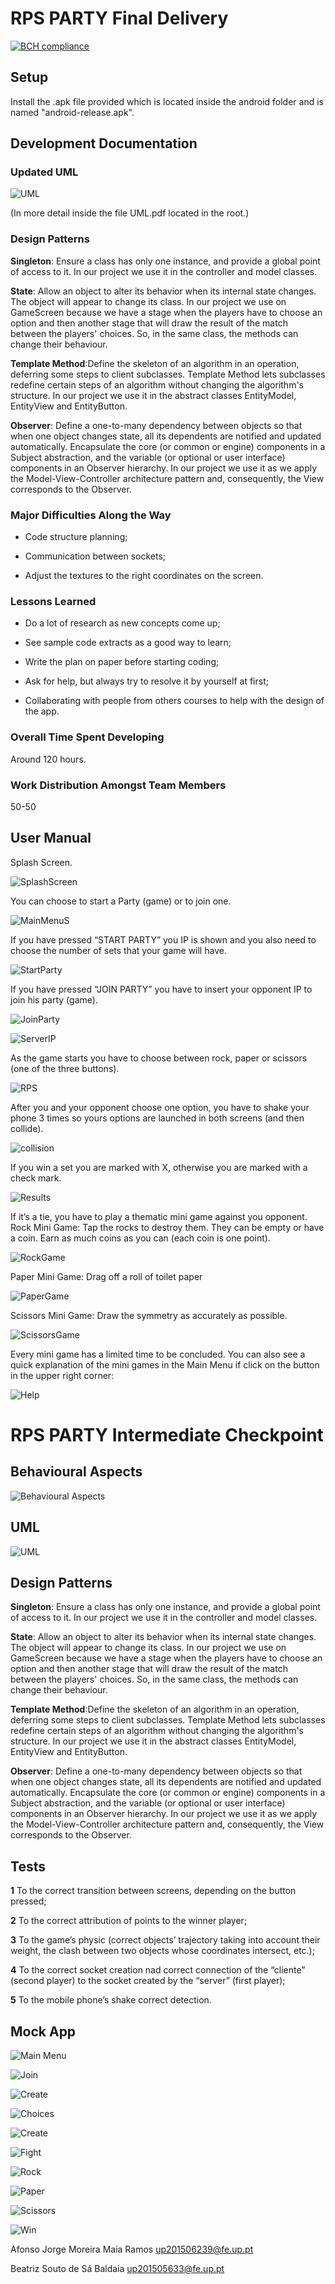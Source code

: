 # RPS PARTY Final Delivery
[![BCH compliance](https://bettercodehub.com/edge/badge/AJRamos308/LPOO1617_T3G12_RPSParty?branch=master&token=fe6c87c41045ba638cc2f32723fe1092a95db246)](https://bettercodehub.com/)
## Setup
Install the .apk file provided which is located inside the android folder and is named "android-release.apk".

## Development Documentation
### Updated UML

![UML](https://github.com/AJRamos308/LPOO1617_T3G12_RPSParty/blob/master/Delivery%20Images/NewUML.PNG)

(In more detail inside the file UML.pdf located in the root.)

### Design Patterns
**Singleton**: Ensure a class has only one instance, and provide a global point of access to it. In our project we use it in the controller and model classes.

**State**: Allow an object to alter its behavior when its internal state changes. The object will appear to change its class. In our project we use on GameScreen because we have a stage when the players have to choose an option and then another stage that will draw the result of the match between the players' choices. So, in the same class, the methods can change their behaviour.

**Template Method**:Define the skeleton of an algorithm in an operation, deferring some steps to client subclasses. Template Method lets subclasses redefine certain steps of an algorithm without changing the algorithm's structure. In our project we use it in the abstract classes EntityModel, EntityView and EntityButton.

**Observer**: Define a one-to-many dependency between objects so that when one object changes state, all its dependents are notified and updated automatically. Encapsulate the core (or common or engine) components in a Subject abstraction, and the variable (or optional or user interface) components in an Observer hierarchy. In our project we use it as we apply the Model-View-Controller architecture pattern and, consequently, the View corresponds to the Observer.

### Major Difficulties Along the Way
* Code structure planning;

* Communication between sockets;

* Adjust the textures to the right coordinates on the screen.

### Lessons Learned
* Do a lot of research  as new concepts come up;

* See sample code extracts as a good way to learn;

* Write the plan on paper before starting coding;

* Ask for help, but always try to resolve it by yourself at first;

* Collaborating with people from others courses to help with the design of the app.


### Overall Time Spent Developing
Around 120 hours.

### Work Distribution Amongst Team Members
50-50

## User Manual
Splash Screen.

![SplashScreen](https://github.com/AJRamos308/LPOO1617_T3G12_RPSParty/blob/master/Delivery%20Images/SplashScreen.png)

You can choose to start a Party (game) or to join one.

![MainMenuS](https://github.com/AJRamos308/LPOO1617_T3G12_RPSParty/blob/master/Delivery%20Images/MainMenuS.png)

If you have pressed “START PARTY” you IP is shown and you also need to choose the number of sets that your game will have.

![StartParty](https://github.com/AJRamos308/LPOO1617_T3G12_RPSParty/blob/master/Delivery%20Images/StartParty.png)

If you have pressed “JOIN PARTY” you have to insert your opponent IP to join his party (game).

![JoinParty](https://github.com/AJRamos308/LPOO1617_T3G12_RPSParty/blob/master/Delivery%20Images/JoinParty.png)


![ServerIP](https://github.com/AJRamos308/LPOO1617_T3G12_RPSParty/blob/master/Delivery%20Images/ServerIP.png)

As the game starts you have to choose between rock, paper or scissors (one of the three buttons).

![RPS](https://github.com/AJRamos308/LPOO1617_T3G12_RPSParty/blob/master/Delivery%20Images/RPS.png)

After you and your opponent choose one option, you have to shake your phone 3 times so yours options are launched in both screens (and then collide).

![collision](https://github.com/AJRamos308/LPOO1617_T3G12_RPSParty/blob/master/Delivery%20Images/collision.png)

If you win a set you are marked with X, otherwise you are marked with a check mark.

![Results](https://github.com/AJRamos308/LPOO1617_T3G12_RPSParty/blob/master/Delivery%20Images/Results.png)

If it’s a tie, you have to play a thematic mini game against you opponent.
Rock Mini Game:
Tap the rocks to destroy them. They can be empty or have a coin. Earn as much coins as you can (each coin is one point).

![RockGame](https://github.com/AJRamos308/LPOO1617_T3G12_RPSParty/blob/master/Delivery%20Images/RockGame.png)

Paper Mini Game:
Drag off a roll of toilet paper

![PaperGame](https://github.com/AJRamos308/LPOO1617_T3G12_RPSParty/blob/master/Delivery%20Images/PaperGame.png)

Scissors Mini Game: Draw the symmetry as accurately as possible.

![ScissorsGame](https://github.com/AJRamos308/LPOO1617_T3G12_RPSParty/blob/master/Delivery%20Images/ScissorsGame.png)

Every mini game has a limited time to be concluded. You can also see a quick explanation of the mini games in the Main Menu if click on the button in the upper right corner:

![Help](https://github.com/AJRamos308/LPOO1617_T3G12_RPSParty/blob/master/Delivery%20Images/Help.png)




# RPS PARTY Intermediate Checkpoint
## Behavioural Aspects
![Behavioural Aspects](https://github.com/AJRamos308/LPOO1617_T3G12_RPSParty/blob/master/Delivery%20Images/StateMachine.PNG)
## UML
![UML](https://github.com/AJRamos308/LPOO1617_T3G12_RPSParty/blob/master/Delivery%20Images/UML.PNG)
## Design Patterns
**Singleton**: Ensure a class has only one instance, and provide a global point of access to it. In our project we use it in the controller and model classes.

**State**: Allow an object to alter its behavior when its internal state changes. The object will appear to change its class. In our project we use on GameScreen because we have a stage when the players have to choose an option and then another stage that will draw the result of the match between the players' choices. So, in the same class, the methods can change their behaviour.

**Template Method**:Define the skeleton of an algorithm in an operation, deferring some steps to client subclasses. Template Method lets subclasses redefine certain steps of an algorithm without changing the algorithm's structure. In our project we use it in the abstract classes EntityModel, EntityView and EntityButton.

**Observer**: Define a one-to-many dependency between objects so that when one object changes state, all its dependents are notified and updated automatically. Encapsulate the core (or common or engine) components in a Subject abstraction, and the variable (or optional or user interface) components in an Observer hierarchy. In our project we use it as we apply the Model-View-Controller architecture pattern and, consequently, the View corresponds to the Observer.

## Tests
**1** To the correct transition between screens, depending on the button pressed;

**2** To the correct attribution of points to the winner player;

**3** To the game’s physic (correct objects’ trajectory taking into account their weight, the clash between two objects whose coordinates intersect, etc.);

**4** To the correct socket creation nad correct connection of the “cliente” (second player) to the socket created by the “server” (first player);

**5** To the mobile phone’s shake correct detection.

## Mock App
![Main Menu](https://github.com/AJRamos308/LPOO1617_T3G12_RPSParty/blob/master/Delivery%20Images/MainMenu.png)

![Join](https://github.com/AJRamos308/LPOO1617_T3G12_RPSParty/blob/master/Delivery%20Images/JoinRoom.png)

![Create](https://github.com/AJRamos308/LPOO1617_T3G12_RPSParty/blob/master/Delivery%20Images/CreateRoom.png)

![Choices](https://github.com/AJRamos308/LPOO1617_T3G12_RPSParty/blob/master/Delivery%20Images/RockPaperScissors.png)

![Create](https://github.com/AJRamos308/LPOO1617_T3G12_RPSParty/blob/master/Delivery%20Images/CreateRoom.png)

![Fight](https://github.com/AJRamos308/LPOO1617_T3G12_RPSParty/blob/master/Delivery%20Images/FightingScene.png)

![Rock](https://github.com/AJRamos308/LPOO1617_T3G12_RPSParty/blob/master/Delivery%20Images/CastleCrusher.png)

![Paper](https://github.com/AJRamos308/LPOO1617_T3G12_RPSParty/blob/master/Delivery%20Images/PaperTie.png)

![Scissors](https://github.com/AJRamos308/LPOO1617_T3G12_RPSParty/blob/master/Delivery%20Images/Symmetry.png)

![Win](https://github.com/AJRamos308/LPOO1617_T3G12_RPSParty/blob/master/Delivery%20Images/WinningLosingScreen.png)

Afonso Jorge Moreira Maia Ramos     up201506239@fe.up.pt

Beatriz Souto de Sá Baldaia         up201505633@fe.up.pt

